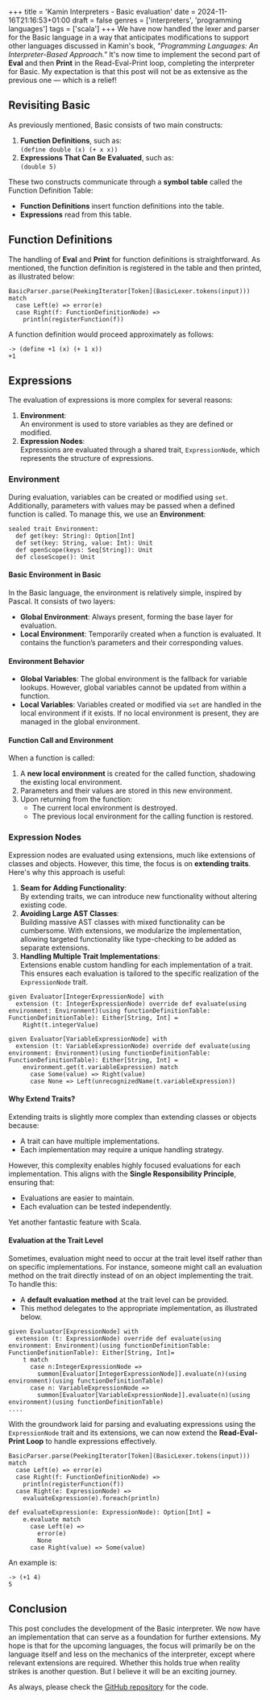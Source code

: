 +++
title = 'Kamin Interpreters - Basic evaluation'
date = 2024-11-16T21:16:53+01:00
draft = false
genres = ['interpreters', 'programming languages']
tags = ['scala']
+++
We have now handled the lexer and parser for the Basic language in a way that anticipates modifications to support 
other languages discussed in Kamin's book, *"Programming Languages: An Interpreter-Based Approach."* It's now time to 
implement the second part of **Eval** and then **Print** in the Read-Eval-Print loop, completing the interpreter for 
Basic. My expectation is that this post will not be as extensive as the previous one — which is a relief!
## Revisiting Basic
As previously mentioned, Basic consists of two main constructs:
1. **Function Definitions**, such as:  
   `(define double (x) (+ x x))`
2. **Expressions That Can Be Evaluated**, such as:  
   `(double 5)`

These two constructs communicate through a **symbol table** called the Function Definition Table:
- **Function Definitions** insert function definitions into the table.
- **Expressions** read from this table.

## Function Definitions
The handling of **Eval** and **Print** for function definitions is straightforward. As mentioned, the function 
definition is registered in the table and then printed, as illustrated below:
```
BasicParser.parse(PeekingIterator[Token](BasicLexer.tokens(input))) match
  case Left(e) => error(e)
  case Right(f: FunctionDefinitionNode) =>
    println(registerFunction(f))
```
A function definition would proceed approximately as follows:
```
-> (define +1 (x) (+ 1 x))
+1
```
## Expressions
The evaluation of expressions is more complex for several reasons:
1. **Environment**:  
   An environment is used to store variables as they are defined or modified.
2. **Expression Nodes**:  
   Expressions are evaluated through a shared trait, `ExpressionNode`, which represents the structure of expressions.
### Environment
During evaluation, variables can be created or modified using `set`. Additionally, parameters with values may be passed 
when a defined function is called. To manage this, we use an **Environment**:
```
sealed trait Environment:
  def get(key: String): Option[Int]
  def set(key: String, value: Int): Unit
  def openScope(keys: Seq[String]): Unit
  def closeScope(): Unit
```
#### Basic Environment in Basic
In the Basic language, the environment is relatively simple, inspired by Pascal. It consists of two layers:
- **Global Environment**: Always present, forming the base layer for evaluation.
- **Local Environment**: Temporarily created when a function is evaluated. It contains the function’s parameters and their corresponding values.
#### Environment Behavior
- **Global Variables**: The global environment is the fallback for variable lookups. However, global variables cannot be updated from within a function.
- **Local Variables**: Variables created or modified via `set` are handled in the local environment if it exists. If no local environment is present, they are managed in the global environment.
#### Function Call and Environment
When a function is called:
1. A **new local environment** is created for the called function, shadowing the existing local environment.
2. Parameters and their values are stored in this new environment.
3. Upon returning from the function:
    - The current local environment is destroyed.
    - The previous local environment for the calling function is restored.
### Expression Nodes
Expression nodes are evaluated using extensions, much like extensions of classes and objects. However, this time, the 
focus is on **extending traits**. Here's why this approach is useful:
1. **Seam for Adding Functionality**:  
   By extending traits, we can introduce new functionality without altering existing code.
2. **Avoiding Large AST Classes**:  
   Building massive AST classes with mixed functionality can be cumbersome. With extensions, we modularize the implementation, allowing targeted functionality like type-checking to be added as separate extensions.
3. **Handling Multiple Trait Implementations**:  
   Extensions enable custom handling for each implementation of a trait. This ensures each evaluation is tailored to the specific realization of the `ExpressionNode` trait.

```
given Evaluator[IntegerExpressionNode] with
  extension (t: IntegerExpressionNode) override def evaluate(using environment: Environment)(using functionDefinitionTable: FunctionDefinitionTable): Either[String, Int] =
    Right(t.integerValue)

given Evaluator[VariableExpressionNode] with
  extension (t: VariableExpressionNode) override def evaluate(using environment: Environment)(using functionDefinitionTable: FunctionDefinitionTable): Either[String, Int] =
    environment.get(t.variableExpression) match
      case Some(value) => Right(value)
      case None => Left(unrecognizedName(t.variableExpression))
```
#### Why Extend Traits?
Extending traits is slightly more complex than extending classes or objects because:
- A trait can have multiple implementations.
- Each implementation may require a unique handling strategy.

However, this complexity enables highly focused evaluations for each implementation. 
This aligns with the **Single Responsibility Principle**, ensuring that:
- Evaluations are easier to maintain.
- Each evaluation can be tested independently.

Yet another fantastic feature with Scala.
#### Evaluation at the Trait Level
Sometimes, evaluation might need to occur at the trait level itself rather than on specific implementations. 
For instance, someone might call an evaluation method on the trait directly instead of on an object implementing the trait.
To handle this:
- A **default evaluation method** at the trait level can be provided.
- This method delegates to the appropriate implementation, as illustrated below.

```
given Evaluator[ExpressionNode] with
  extension (t: ExpressionNode) override def evaluate(using environment: Environment)(using functionDefinitionTable: FunctionDefinitionTable): Either[String, Int]=
    t match
      case n:IntegerExpressionNode =>
        summon[Evaluator[IntegerExpressionNode]].evaluate(n)(using environment)(using functionDefinitionTable)
      case n: VariableExpressionNode =>
        summon[Evaluator[VariableExpressionNode]].evaluate(n)(using environment)(using functionDefinitionTable)
....
```
With the groundwork laid for parsing and evaluating expressions using the `ExpressionNode` trait and its extensions, 
we can now extend the **Read-Eval-Print Loop** to handle expressions effectively.
```
BasicParser.parse(PeekingIterator[Token](BasicLexer.tokens(input))) match
  case Left(e) => error(e)
  case Right(f: FunctionDefinitionNode) =>
    println(registerFunction(f))
  case Right(e: ExpressionNode) =>
    evaluateExpression(e).foreach(println)
    
def evaluateExpression(e: ExpressionNode): Option[Int] =
    e.evaluate match
      case Left(e) =>
        error(e)
        None
      case Right(value) => Some(value)
```
An example is:
```
-> (+1 4)
5
```
## Conclusion
This post concludes the development of the Basic interpreter. We now have an implementation that can serve as a 
foundation for further extensions. My hope is that for the upcoming languages, the focus will primarily be on the 
language itself and less on the mechanics of the interpreter, except where relevant extensions are required. 
Whether this holds true when reality strikes is another question. But I believe it will be an exciting journey.

As always, please check the [GitHub repository](https://github.com/mikkela/scala.git) for the code.
